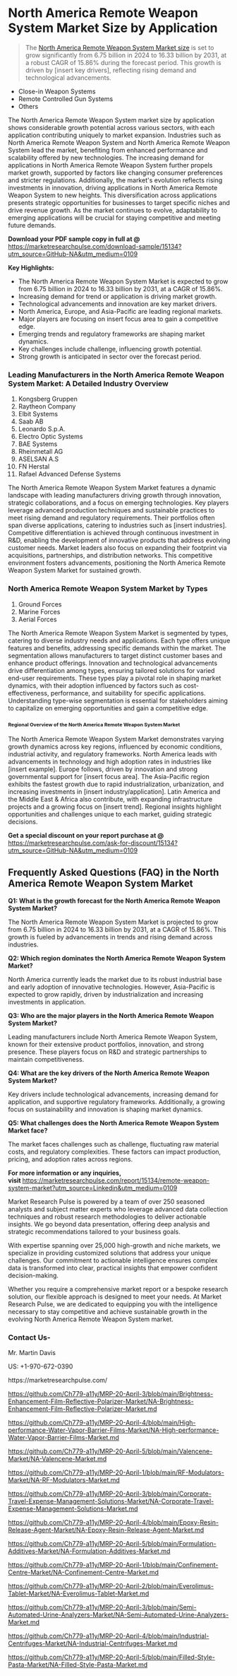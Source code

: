 <h1>North America Remote Weapon System Market&nbsp;Size by Application</h1><blockquote><p>The <a href="https://marketresearchpulse.com/download-sample/15134?utm_source=GitHub-NA&amp;utm_medium=0109">North America Remote Weapon System Market size</a> is set to grow significantly from 6.75 billion in 2024 to 16.33 billion by 2031, at a robust CAGR of 15.86% during the forecast period. This growth is driven by [insert key drivers], reflecting rising demand and technological advancements.</p></blockquote><ul><li>Close-in Weapon Systems<li> Remote Controlled Gun Systems<li> Others</li></ul><p>The North America Remote Weapon System market size by application shows considerable growth potential across various sectors, with each application contributing uniquely to market expansion. Industries such as North America Remote Weapon System and North America Remote Weapon System lead the market, benefiting from enhanced performance and scalability offered by new technologies. The increasing demand for applications in North America Remote Weapon System further propels market growth, supported by factors like changing consumer preferences and stricter regulations. Additionally, the market's evolution reflects rising investments in innovation, driving applications in North America Remote Weapon System to new heights. This diversification across applications presents strategic opportunities for businesses to target specific niches and drive revenue growth. As the market continues to evolve, adaptability to emerging applications will be crucial for staying competitive and meeting future demands.</p><p><strong>Download your PDF sample copy in full at @ </strong><a href="https://marketresearchpulse.com/download-sample/15134?utm_source=GitHub-NA&amp;utm_medium=0109">https://marketresearchpulse.com/download-sample/15134?utm_source=GitHub-NA&amp;utm_medium=0109</a></p><p><strong>Key Highlights: </strong></p><ul><li>The North America Remote Weapon System Market is expected to grow from 6.75 billion in 2024 to 16.33 billion by 2031, at a CAGR of 15.86%.</li><li>Increasing demand for trend or application is driving market growth.</li><li>Technological advancements and innovation are key market drivers.</li><li>North America, Europe, and Asia-Pacific are leading regional markets.</li><li>Major players are focusing on insert focus area to gain a competitive edge.</li><li>Emerging trends and regulatory frameworks are shaping market dynamics.</li><li>Key challenges include challenge, influencing growth potential.</li><li>Strong growth is anticipated in sector over the forecast period.</li></ul><h3>Leading Manufacturers in the North America Remote Weapon System Market: A Detailed Industry Overview</h3><ol><li>Kongsberg Gruppen</li><li>Raytheon Company</li><li>Elbit Systems</li><li>Saab AB</li><li>Leonardo S.p.A.</li><li>Electro Optic Systems</li><li>BAE Systems</li><li>Rheinmetall AG</li><li>ASELSAN A.S</li><li>FN Herstal</li><li>Rafael Advanced Defense Systems</li></ol><div class="flex max-w-full flex-col flex-grow"><div class="min-h-8 text-message flex w-full flex-col items-end gap-2 whitespace-normal break-words [.text-message+&amp;]:mt-5" dir="auto" data-message-author-role="assistant" data-message-id="fd8432e4-4910-450d-b182-61b7bfb0a01f" data-message-model-slug="gpt-4o"><div class="flex w-full flex-col gap-1 empty:hidden first:pt-[3px]"><div class="markdown prose w-full break-words dark:prose-invert light"><p>The North America Remote Weapon System Market features a dynamic landscape with leading manufacturers driving growth through innovation, strategic collaborations, and a focus on emerging technologies. Key players leverage advanced production techniques and sustainable practices to meet rising demand and regulatory requirements. Their portfolios often span diverse applications, catering to industries such as [insert industries]. Competitive differentiation is achieved through continuous investment in R&amp;D, enabling the development of innovative products that address evolving customer needs. Market leaders also focus on expanding their footprint via acquisitions, partnerships, and distribution networks. This competitive environment fosters advancements, positioning the North America Remote Weapon System Market for sustained growth.</p></div></div></div></div><h3>North America Remote Weapon System Market by Types</h3><ol><li>Ground Forces<li> Marine Forces<li> Aerial Forces</li></ol><div class="flex max-w-full flex-col flex-grow"><div class="min-h-8 text-message flex w-full flex-col items-end gap-2 whitespace-normal break-words [.text-message+&amp;]:mt-5" dir="auto" data-message-author-role="assistant" data-message-id="084470be-0bb7-4664-bddf-5156b4f41249" data-message-model-slug="gpt-4o-mini"><div class="flex w-full flex-col gap-1 empty:hidden first:pt-[3px]"><div class="markdown prose w-full break-words dark:prose-invert light"><p>The North America Remote Weapon System Market is segmented by types, catering to diverse industry needs and applications. Each type offers unique features and benefits, addressing specific demands within the market. The segmentation allows manufacturers to target distinct customer bases and enhance product offerings. Innovation and technological advancements drive differentiation among types, ensuring tailored solutions for varied end-user requirements. These types play a pivotal role in shaping market dynamics, with their adoption influenced by factors such as cost-effectiveness, performance, and suitability for specific applications. Understanding type-wise segmentation is essential for stakeholders aiming to capitalize on emerging opportunities and gain a competitive edge.</p></div></div></div></div><h3><span style="font-size: 11px;">Regional Overview of the North America Remote Weapon System Market</span></h3><div class="flex max-w-full flex-col flex-grow"><div class="min-h-8 text-message flex w-full flex-col items-end gap-2 whitespace-normal break-words [.text-message+&amp;]:mt-5" dir="auto" data-message-author-role="assistant" data-message-id="e9038762-ce64-4e30-91c9-9bd413514231" data-message-model-slug="gpt-4o-mini"><div class="flex w-full flex-col gap-1 empty:hidden first:pt-[3px]"><div class="markdown prose w-full break-words dark:prose-invert light"><p>The North America Remote Weapon System Market demonstrates varying growth dynamics across key regions, influenced by economic conditions, industrial activity, and regulatory frameworks. North America leads with advancements in technology and high adoption rates in industries like [insert example]. Europe follows, driven by innovation and strong governmental support for [insert focus area]. The Asia-Pacific region exhibits the fastest growth due to rapid industrialization, urbanization, and increasing investments in [insert industry/application]. Latin America and the Middle East &amp; Africa also contribute, with expanding infrastructure projects and a growing focus on [insert trend]. Regional insights highlight opportunities and challenges unique to each market, guiding strategic decisions.</p></div></div></div></div><p><strong>Get a special discount on your report purchase at @ </strong><a href="https://marketresearchpulse.com/ask-for-discount/15134?utm_source=GitHub-NA&amp;utm_medium=0109">https://marketresearchpulse.com/ask-for-discount/15134?utm_source=GitHub-NA&amp;utm_medium=0109</a></p><h2>Frequently Asked Questions (FAQ) in the North America Remote Weapon System Market</h2><p><strong>Q1: What is the growth forecast for the North America Remote Weapon System Market?</strong></p><p>The North America Remote Weapon System Market is projected to grow from 6.75 billion in 2024 to 16.33 billion by 2031, at a CAGR of 15.86%. This growth is fueled by advancements in trends and rising demand across industries.</p><p><strong>Q2: Which region dominates the North America Remote Weapon System Market?</strong></p><p>North America currently leads the market due to its robust industrial base and early adoption of innovative technologies. However, Asia-Pacific is expected to grow rapidly, driven by industrialization and increasing investments in application.</p><p><strong>Q3: Who are the major players in the North America Remote Weapon System Market?</strong></p><p>Leading manufacturers include North America Remote Weapon System, known for their extensive product portfolios, innovation, and strong presence. These players focus on R&amp;D and strategic partnerships to maintain competitiveness.</p><p><strong>Q4: What are the key drivers of the North America Remote Weapon System Market?</strong></p><p>Key drivers include technological advancements, increasing demand for application, and supportive regulatory frameworks. Additionally, a growing focus on sustainability and innovation is shaping market dynamics.</p><p><strong>Q5: What challenges does the North America Remote Weapon System Market face?</strong></p><p>The market faces challenges such as challenge, fluctuating raw material costs, and regulatory complexities. These factors can impact production, pricing, and adoption rates across regions.</p><p><strong>For more information or any inquiries, visit&nbsp;</strong><a href="https://marketresearchpulse.com/report/15134/remote-weapon-system-market?utm_source=Linkedin&utm_medium=0109">https://marketresearchpulse.com/report/15134/remote-weapon-system-market?utm_source=Linkedin&utm_medium=0109</a></p><p>Market Research Pulse is powered by a team of over 250 seasoned analysts and subject matter experts who leverage advanced data collection techniques and robust research methodologies to deliver actionable insights. We go beyond data presentation, offering deep analysis and strategic recommendations tailored to your business goals.</p><p>With expertise spanning over 25,000 high-growth and niche markets, we specialize in providing customized solutions that address your unique challenges. Our commitment to actionable intelligence ensures complex data is transformed into clear, practical insights that empower confident decision-making.</p><p>Whether you require a comprehensive market report or a bespoke research solution, our flexible approach is designed to meet your needs. At Market Research Pulse, we are dedicated to equipping you with the intelligence necessary to stay competitive and achieve sustainable growth in the evolving North America Remote Weapon System market.</p><h3><strong>Contact Us-</strong></h3><p>Mr. Martin Davis</p><p>US: +1-970-672-0390</p><p>https://marketresearchpulse.com/</p><p><a href="https://github.com/Ch779-a11y/MRP-20-April-3/blob/main/Brightness-Enhancement-Film-Reflective-Polarizer-Market/NA-Brightness-Enhancement-Film-Reflective-Polarizer-Market.md">https://github.com/Ch779-a11y/MRP-20-April-3/blob/main/Brightness-Enhancement-Film-Reflective-Polarizer-Market/NA-Brightness-Enhancement-Film-Reflective-Polarizer-Market.md</a></p><p><a href="https://github.com/Ch779-a11y/MRP-20-April-4/blob/main/High-performance-Water-Vapor-Barrier-Films-Market/NA-High-performance-Water-Vapor-Barrier-Films-Market.md">https://github.com/Ch779-a11y/MRP-20-April-4/blob/main/High-performance-Water-Vapor-Barrier-Films-Market/NA-High-performance-Water-Vapor-Barrier-Films-Market.md</a></p><p><a href="https://github.com/Ch779-a11y/MRP-20-April-5/blob/main/Valencene-Market/NA-Valencene-Market.md">https://github.com/Ch779-a11y/MRP-20-April-5/blob/main/Valencene-Market/NA-Valencene-Market.md</a></p><p><a href="https://github.com/Ch779-a11y/MRP-20-April-1/blob/main/RF-Modulators-Market/NA-RF-Modulators-Market.md">https://github.com/Ch779-a11y/MRP-20-April-1/blob/main/RF-Modulators-Market/NA-RF-Modulators-Market.md</a></p><p><a href="https://github.com/Ch779-a11y/MRP-20-April-3/blob/main/Corporate-Travel-Expense-Management-Solutions-Market/NA-Corporate-Travel-Expense-Management-Solutions-Market.md">https://github.com/Ch779-a11y/MRP-20-April-3/blob/main/Corporate-Travel-Expense-Management-Solutions-Market/NA-Corporate-Travel-Expense-Management-Solutions-Market.md</a></p><p><a href="https://github.com/Ch779-a11y/MRP-20-April-4/blob/main/Epoxy-Resin-Release-Agent-Market/NA-Epoxy-Resin-Release-Agent-Market.md">https://github.com/Ch779-a11y/MRP-20-April-4/blob/main/Epoxy-Resin-Release-Agent-Market/NA-Epoxy-Resin-Release-Agent-Market.md</a></p><p><a href="https://github.com/Ch779-a11y/MRP-20-April-5/blob/main/Formulation-Additives-Market/NA-Formulation-Additives-Market.md">https://github.com/Ch779-a11y/MRP-20-April-5/blob/main/Formulation-Additives-Market/NA-Formulation-Additives-Market.md</a></p><p><a href="https://github.com/Ch779-a11y/MRP-20-April-1/blob/main/Confinement-Centre-Market/NA-Confinement-Centre-Market.md">https://github.com/Ch779-a11y/MRP-20-April-1/blob/main/Confinement-Centre-Market/NA-Confinement-Centre-Market.md</a></p><p><a href="https://github.com/Ch779-a11y/MRP-20-April-2/blob/main/Everolimus-Tablet-Market/NA-Everolimus-Tablet-Market.md">https://github.com/Ch779-a11y/MRP-20-April-2/blob/main/Everolimus-Tablet-Market/NA-Everolimus-Tablet-Market.md</a></p><p><a href="https://github.com/Ch779-a11y/MRP-20-April-3/blob/main/Semi-Automated-Urine-Analyzers-Market/NA-Semi-Automated-Urine-Analyzers-Market.md">https://github.com/Ch779-a11y/MRP-20-April-3/blob/main/Semi-Automated-Urine-Analyzers-Market/NA-Semi-Automated-Urine-Analyzers-Market.md</a></p><p><a href="https://github.com/Ch779-a11y/MRP-20-April-4/blob/main/Industrial-Centrifuges-Market/NA-Industrial-Centrifuges-Market.md">https://github.com/Ch779-a11y/MRP-20-April-4/blob/main/Industrial-Centrifuges-Market/NA-Industrial-Centrifuges-Market.md</a></p><p><a href="https://github.com/Ch779-a11y/MRP-20-April-5/blob/main/Filled-Style-Pasta-Market/NA-Filled-Style-Pasta-Market.md">https://github.com/Ch779-a11y/MRP-20-April-5/blob/main/Filled-Style-Pasta-Market/NA-Filled-Style-Pasta-Market.md</a></p>
